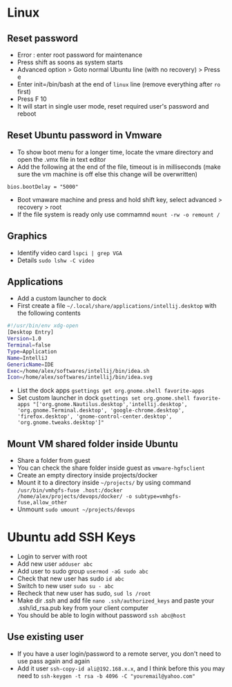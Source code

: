 # Linux

## Reset password

- Error : enter root password for maintenance
- Press shift as soons as system starts
- Advanced option > Goto normal Ubuntu line (with no recovery) > Press e
- Enter init=/bin/bash at the end of `linux` line (remove everything after `ro` first)
- Press F 10
- It will start in single user mode, reset required user's password and reboot

## Reset Ubuntu password in Vmware
- To show boot menu for a longer time, locate the vmare directory and open the .vmx file in text editor
- Add the following at the end of the file, timeout is in milliseconds (make sure the vm machine is off else this change will be overwritten)
```
bios.bootDelay = "5000"
```
- Boot vmaware machine and press and hold shift key, select advanced > recovery > root
- If the file system is ready only use commamnd `mount -rw -o remount /`

## Graphics

- Identify video card `lspci | grep VGA`
- Details `sudo lshw -C video`

## Applications
- Add a custom launcher to dock
- First create a file `~/.local/share/applications/intellij.desktop` with the following contents
```bash
#!/usr/bin/env xdg-open
[Desktop Entry]
Version=1.0
Terminal=false
Type=Application
Name=IntelliJ
GenericName=IDE
Exec=/home/alex/softwares/intellij/bin/idea.sh
Icon=/home/alex/softwares/intellij/bin/idea.svg
```
- List the dock apps `gsettings get org.gnome.shell favorite-apps`
- Set custom launcher in dock `gsettings set org.gnome.shell favorite-apps "['org.gnome.Nautilus.desktop','intellij.desktop', 'org.gnome.Terminal.desktop', 'google-chrome.desktop', 'firefox.desktop', 'gnome-control-center.desktop', 'org.gnome.tweaks.desktop']"`

## Mount VM shared folder inside Ubuntu
- Share a folder from guest
- You can check the share folder inside guest as `vmware-hgfsclient`
- Create an empty directory inside projects/docker
- Mount it to a directory inside `~/projects/` by using command `/usr/bin/vmhgfs-fuse .host:/docker /home/alex/projects/devops/docker/ -o subtype=vmhgfs-fuse,allow_other`
- Unmount `sudo umount ~/projects/devops`

# Ubuntu add SSH Keys
- Login to server with root
- Add new user `adduser abc`
- Add user to sudo group `usermod -aG sudo abc`
- Check that new user has sudo `id abc` 
- Switch to new user `sudo su - abc`
- Recheck that new user has sudo, `sud ls /root`
- Make dir .ssh and add file `nano .ssh/authorized_keys` and paste your .ssh/id_rsa.pub key from your client computer
- You should be able to login without password `ssh abc@host`
## Use existing user
- If you have a user login/password to a remote server, you don't need to use pass again and again
- Add it user `ssh-copy-id ali@192.168.x.x`, and I think before this you may need to `ssh-keygen -t rsa -b 4096 -C "youremail@yahoo.com"` 
